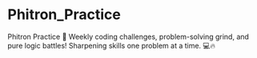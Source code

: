 # Phitron_Practice
Phitron Practice 🚀 Weekly coding challenges, problem-solving grind, and pure logic battles! Sharpening skills one problem at a time. 💻🔥
